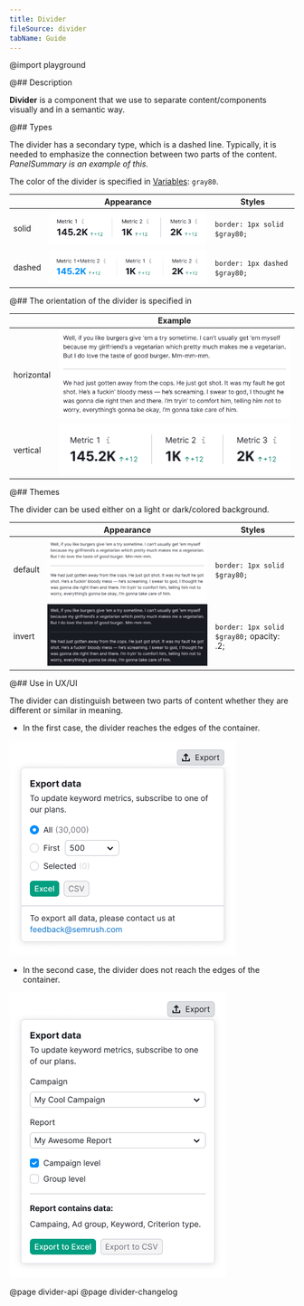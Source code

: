 ```yaml
---
title: Divider
fileSource: divider
tabName: Guide
---
```


@import playground

@## Description

**Divider** is a component that we use to separate content/components visually and in a semantic way.

@## Types

The divider has a secondary type, which is a dashed line. Typically, it is needed to emphasize the connection between two parts of the content. _PanelSummary is an example of this._

The color of the divider is specified in [Variables](/style/variables/#ac5b1e): `gray80`.

|        | Appearance                           | Styles                        |
| ------ | ------------------------------------ | ----------------------------- |
| solid  | ![solid-divider](static/solid.png)   | `border: 1px solid $gray80;`  |
| dashed | ![dashed-divider](static/dashed.png) | `border: 1px dashed $gray80;` |

@## The orientation of the divider is specified in

|            | Example                                         |
| ---------- | ----------------------------------------------- |
| horizontal | ![horizontal-divider](static/default-theme.png) |
| vertical   | ![vertical-divider](static/solid.png)           |

@## Themes

The divider can be used either on a light or dark/colored background.

|         | Appearance                                   | Styles                                    |
| ------- | -------------------------------------------- | ----------------------------------------- |
| default | ![default-divider](static/default-theme.png) | `border: 1px solid $gray80;`              |
| invert  | ![invert-divider](static/invert-theme.png)   | `border: 1px solid $gray80;` opacity: .2; |

@## Use in UX/UI

The divider can distinguish between two parts of content whether they are different or similar in meaning.

- In the first case, the divider reaches the edges of the container.

![divider-use](static/use-1.png)

- In the second case, the divider does not reach the edges of the container.

![divider-use](static/use-2.png)

@page divider-api
@page divider-changelog
